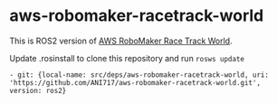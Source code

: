 # aws-robomaker-racetrack-world
This is ROS2 version of [AWS RoboMaker Race Track World](https://github.com/aws-robotics/aws-robomaker-racetrack-world).

Update .rosinstall to clone this repository and run `rosws update`
```
- git: {local-name: src/deps/aws-robomaker-racetrack-world, uri: 'https://github.com/ANI717/aws-robomaker-racetrack-world.git', version: ros2}
```
